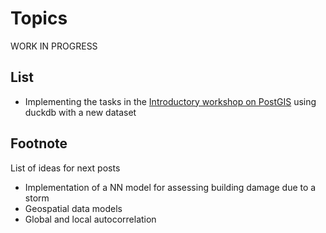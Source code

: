 # Topics

WORK IN PROGRESS 

## List

* Implementing the tasks in the [Introductory workshop on PostGIS](https://postgis.net/workshops/postgis-intro/index.html) using duckdb with a new dataset


## Footnote
List of ideas for next posts 
* Implementation of a NN model for assessing building damage due to a storm
* Geospatial data models
* Global and local autocorrelation 
